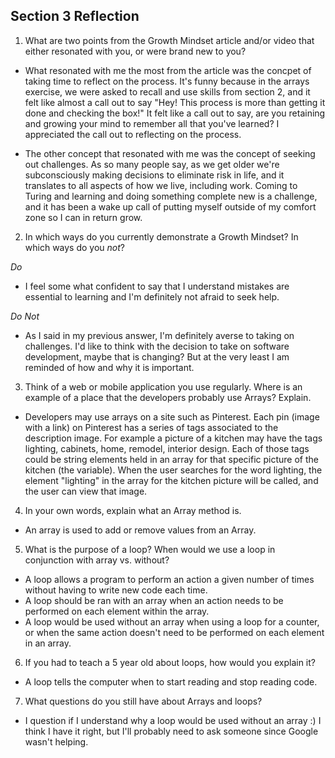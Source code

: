 ## Section 3 Reflection

1. What are two points from the Growth Mindset article and/or video that either resonated with you, or were brand new to you?

- What resonated with me the most from the article was the concpet of taking time to reflect on the process. It's funny because in the arrays exercise, we were asked to recall and use skills from section 2, and it felt like almost a call out to say "Hey! This process is more than getting it done and checking the box!" It felt like a call out to say, are you retaining and growing your mind to remember all that you've learned? I appreciated the call out to reflecting on the process.

- The other concept that resonated with me was the concept of seeking out challenges. As so many people say, as we get older we're subconsciously making decisions to eliminate risk in life, and it translates to all aspects of how we live, including work. Coming to Turing and learning and doing something complete new is a challenge, and it has been a wake up call of putting myself outside of my comfort zone so I can in return grow.

2. In which ways do you currently demonstrate a Growth Mindset? In which ways do you _not_?

*Do*
- I feel some what confident to say that I understand mistakes are essential to learning and I'm definitely not afraid to seek help.

*Do Not*
- As I said in my previous answer, I'm definitely averse to taking on challenges. I'd like to think with the decision to take on software development, maybe that is changing? But at the very least I am reminded of how and why it is important.

3. Think of a web or mobile application you use regularly. Where is an example of a place that the developers probably use Arrays? Explain.

- Developers may use arrays on a site such as Pinterest. Each pin (image with a link) on Pinterest has a series of tags associated to the description image. For example a picture of a kitchen may have the tags lighting, cabinets, home, remodel, interior design. Each of those tags could be string elements held in an array for that specific picture of the kitchen (the variable). When the user searches for the word lighting, the element "lighting" in the array for the kitchen picture will be called, and the user can view that image.

4. In your own words, explain what an Array method is.

- An array is used to add or remove values from an Array.  

5. What is the purpose of a loop? When would we use a loop in conjunction with array vs. without?

- A loop allows a program to perform an action a given number of times without having to write new code each time.
- A loop should be ran with an array when an action needs to be performed on each element within the array.
- A loop would be used without an array when using a loop for a counter, or when the same action doesn't need to be performed on each element in an array.

6. If you had to teach a 5 year old about loops, how would you explain it?

- A loop tells the computer when to start reading and stop reading code.

7. What questions do you still have about Arrays and loops?
- I question if I understand why a loop would be used without an array :) I think I have it right, but I'll probably need to ask someone since Google wasn't helping.
